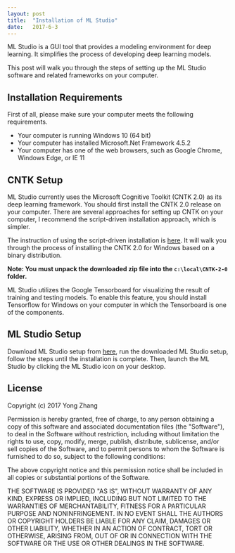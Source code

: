 ```yaml
---
layout: post
title:  "Installation of ML Studio"
date:   2017-6-3
---
```


<p class="intro"><span class="dropcap">M</span>L Studio is a GUI tool that provides a modeling environment for deep learning. It simplifies the process of developing deep learning models.</p>

<p>This post will walk you through the steps of setting up the ML Studio software and related frameworks on your computer. </p>

## Installation Requirements

First of all, please make sure your computer meets the following requirements.

* Your computer is running Windows 10 (64 bit)
* Your computer has installed Microsoft.Net Framework 4.5.2
* Your computer has one of the web browsers, such as Google Chrome, Windows Edge, or IE 11

## CNTK Setup

ML Studio currently uses the Microsoft Cognitive Toolkit (CNTK 2.0) as its deep learning framework. You should first install the CNTK 2.0 release on your computer. There are several approaches for setting up CNTK on your computer, I recommend the script-driven installation approach, which is simpler.

The instruction of using the script-driven installation is <a class="post-link" href="https://docs.microsoft.com/en-us/cognitive-toolkit/setup-windows-binary-script">here</a>. It will walk you through the process of installing the CNTK 2.0 for Windows based on a binary distribution.

<b>Note: You must unpack the downloaded zip file into the <code>c:\local\CNTK-2-0</code> folder.</b>

ML Studio utilizes the Google Tensorboard for visualizing the result of training and testing models. To enable this feature, you should install Tensorflow for Windows on your computer in which the Tensorboard is one of the components.

## ML Studio Setup

Download ML Studio setup from <a class="post-link" href="https://ebaas.github.io/download/">here</a>, run the downloaded ML Studio setup, follow the steps until the installation is complete. Then, launch the ML Studio by clicking the ML Studio icon on your desktop.

## License

Copyright (c) 2017 Yong Zhang

Permission is hereby granted, free of charge, to any person
obtaining a copy of this software and associated documentation
files (the "Software"), to deal in the Software without
restriction, including without limitation the rights to use,
copy, modify, merge, publish, distribute, sublicense, and/or sell
copies of the Software, and to permit persons to whom the
Software is furnished to do so, subject to the following
conditions:

The above copyright notice and this permission notice shall be
included in all copies or substantial portions of the Software.

THE SOFTWARE IS PROVIDED "AS IS", WITHOUT WARRANTY OF ANY KIND,
EXPRESS OR IMPLIED, INCLUDING BUT NOT LIMITED TO THE WARRANTIES
OF MERCHANTABILITY, FITNESS FOR A PARTICULAR PURPOSE AND
NONINFRINGEMENT. IN NO EVENT SHALL THE AUTHORS OR COPYRIGHT
HOLDERS BE LIABLE FOR ANY CLAIM, DAMAGES OR OTHER LIABILITY,
WHETHER IN AN ACTION OF CONTRACT, TORT OR OTHERWISE, ARISING
FROM, OUT OF OR IN CONNECTION WITH THE SOFTWARE OR THE USE OR
OTHER DEALINGS IN THE SOFTWARE.
